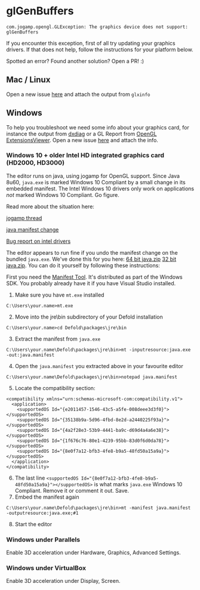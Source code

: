 # glGenBuffers

```com.jogamp.opengl.GLException: The graphics device does not support: glGenBuffers```

If you encounter this exception, first of all try updating your graphics drivers.
If that does not help, follow the instructions for your platform below.

Spotted an error? Found another solution? Open a PR! :)

## Mac / Linux

Open a new issue [here](https://github.com/defold/editor2-issues/issues) and attach the output from `glxinfo`

## Windows

To help you troubleshoot we need some info about your graphics card, for instance the output from [dxdiag](https://support.microsoft.com/en-us/help/4028644/windows-open-and-run-dxdiagexe) or a GL Report from [OpenGL ExtensionsViewer](www.realtech-vr.com/glview/). Open a new issue [here](https://github.com/defold/editor2-issues/issues) and attach the info.

### Windows 10 + older Intel HD integrated graphics card (HD2000, HD3000)

The editor runs on java, using jogamp for OpenGL support. Since Java 8u60, `java.exe` is marked Windows 10 Compliant by a small change in its embedded manifest. The Intel Windows 10 drivers only work on applications *not* marked Windows 10 Compliant. Go figure.

Read more about the situation here:

[jogamp thread](http://forum.jogamp.org/jogamp-using-Generic-GDI-driver-in-Windows-10-td4037477.html)

[java manifest change](http://hg.openjdk.java.net/jdk8u/jdk8u60/jdk/annotate/3d488a752d8d/src/windows/resource/java.manifest#l56)

[Bug report on intel drivers](https://software.intel.com/en-us/forums/graphics-driver-bug-reporting/topic/607695)

The editor appears to run fine if you undo the manifest change on the bundled `java.exe`. We've done this for you here: [64 bit java.zip](https://github.com/defold/editor2-issues/raw/master/faq/java.zip) [32 bit java.zip](https://github.com/defold/editor2-issues/raw/master/faq/java.zip).
You can do it yourself by following these instructions:

First you need the [Manifest Tool](https://msdn.microsoft.com/library/aa375649). It's distributed as part of the Windows SDK. You probably already have it if you have Visual Studio installed.


1. Make sure you have `mt.exe` installed
```
C:\Users\your.name>mt.exe
```
2. Move into the jre\bin subdirectory of your Defold installation
```
C:\Users\your.name>cd Defold\packages\jre\bin
```
3. Extract the manifest from `java.exe`
```
C:\Users\your.name\Defold\packages\jre\bin>mt -inputresource:java.exe -out:java.manifest
```
4. Open the `java.manifest` you extracted above in your favourite editor
```
C:\Users\your.name\Defold\packages\jre\bin>notepad java.manifest
```
5. Locate the compatibility section:
```
<compatibility xmlns="urn:schemas-microsoft-com:compatibility.v1">
  <application>
    <supportedOS Id="{e2011457-1546-43c5-a5fe-008deee3d3f0}"></supportedOS>
    <supportedOS Id="{35138b9a-5d96-4fbd-8e2d-a2440225f93a}"></supportedOS>
    <supportedOS Id="{4a2f28e3-53b9-4441-ba9c-d69d4a4a6e38}"></supportedOS>
    <supportedOS Id="{1f676c76-80e1-4239-95bb-83d0f6d0da78}"></supportedOS>
    <supportedOS Id="{8e0f7a12-bfb3-4fe8-b9a5-48fd50a15a9a}"></supportedOS>
  </application>
</compatibility>
```
6. The last line `<supportedOS Id="{8e0f7a12-bfb3-4fe8-b9a5-48fd50a15a9a}"></supportedOS>` is what marks `java.exe` Windows 10 Compliant. Remove it or comment it out. Save.
7. Embed the manifest again
```
C:\Users\your.name\Defold\packages\jre\bin>mt -manifest java.manifest -outputresource:java.exe;#1
```

8. Start the editor

### Windows under Parallels

Enable 3D acceleration under Hardware, Graphics, Advanced Settings.

### Windows under VirtualBox

Enable 3D acceleration under Display, Screen.




